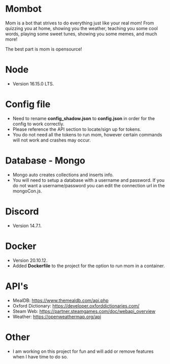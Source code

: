 # Mombot

Mom is a bot that strives to do everything just like your real mom! From quizzing you at home, showing you the weather, teaching you some cool words, playing some sweet tunes, showing you some memes, and much more!

The best part is mom is opensource!

# Node

- Version 16.15.0 LTS.

# Config file

- Need to rename **config_shadow.json** to **config.json** in order for the config to work correctly.
- Please reference the API section to locate/sign up for tokens.
- You do not need all the tokens to run mom, however certain commands will not work and crashes may occur.

# Database - Mongo

- Mongo auto creates collections and inserts info.
- You will need to setup a database with a username and password. If you do not want a username/password you can edit the connection url in the mongoCon.js.

# Discord

- Version 14.7.1.

# Docker

- Version 20.10.12.
- Added **Dockerfile** to the project for the option to run mom in a container.

# API's

- MealDB: https://www.themealdb.com/api.php
- Oxford Dictionary: https://developer.oxforddictionaries.com/
- Steam Web: https://partner.steamgames.com/doc/webapi_overview
- Weather: https://openweathermap.org/api

# Other

- I am working on this project for fun and will add or remove features when I have time to do so.
